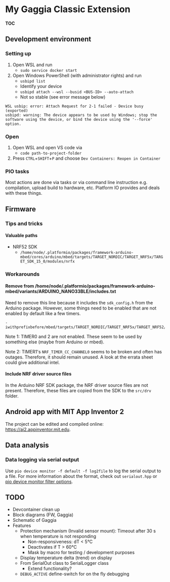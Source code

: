 # My Gaggia Classic Extension

__TOC__

## Development environment 

### Setting up

1. Open WSL and run
    - `sudo service docker start`
2. Open Windows PowerShell (with administrator rights) and run
    - `usbipd list`
    - Identify your device
    - `usbipd attach --wsl --busid <BUS-ID> --auto-attach`
    - Not so stable (see error message below)
```
WSL usbip: error: Attach Request for 2-1 failed - Device busy (exported)
usbipd: warning: The device appears to be used by Windows; stop the software using the device, or bind the device using the '--force' option.
```

### Open

1. Open WSL and open VS code via
    - `code path-to-project-folder`
2. Press `CTRL`+`SHIFT`+`P` and choose `Dev Containers: Reopen in Container`

### PIO tasks

Most actions are done via tasks or via command line instruction e.g. compilation, upload build to hardware, etc. Platform IO provides and deals with these things.

## Firmware

### Tips and tricks

#### Valuable paths
- NRF52 SDK
    - `/home/node/.platformio/packages/framework-arduino-mbed/cores/arduino/mbed/targets/TARGET_NORDIC/TARGET_NRF5x/TARGET_SDK_15_0/modules/nrfx`

### Workarounds

#### Remove from /home/node/.platformio/packages/framework-arduino-mbed/variants/ARDUINO_NANO33BLE/includes.txt
Need to remove this line because it includes the `sdk_config.h` from the Arduino package. However, some things need to be enabled that are not enabled by default like a few timers.
```
-iwithprefixbefore/mbed/targets/TARGET_NORDIC/TARGET_NRF5x/TARGET_NRF52/TARGET_MCU_NRF52840/config
```

Note 1: TIMER0 and 2 are not enabled. These seem to be used by something else (maybe from Arduino or mbed).

Note 2: TIMER1's `NRF_TIMER_CC_CHANNEL0` seems to be broken and often has outages. Therefore, it should remain unused. A look at the errata sheet could give additional intel.

#### Include NRF driver source files
In the Arduino NRF SDK package, the NRF driver source files are not present. Therefore, these files are copied from the SDK to the `src/drv` folder.

## Android app with MIT App Inventor 2

The project can be edited and compiled online: https://ai2.appinventor.mit.edu. 

## Data analysis

### Data logging via serial output

Use `pio device monitor -f default -f log2file` to log the serial output to a file. For more information about the format, check out `serialout.hpp` or [pio device monitor filter options](https://docs.platformio.org/en/latest/core/userguide/device/cmd_monitor.html#cmd-device-monitor-filters).

## TODO
- Devcontainer clean up
- Block diagrams (FW, Gaggia)
- Schematic of Gaggia
- Features
    - Protection mechanism (Invalid sensor mount): Timeout after 30 s when temperature is not responding
        - Non-responsiveness: dT < 5°C
        - Deactivates if T > 60°C
        - Mask by macro for testing / development purposes
    - Display temperature delta (trend) on display
    - From SerialOut class to SerialLogger class
        - Extend functionality?
    - `DEBUG_ACTIVE` define-switch for on the fly debugging
